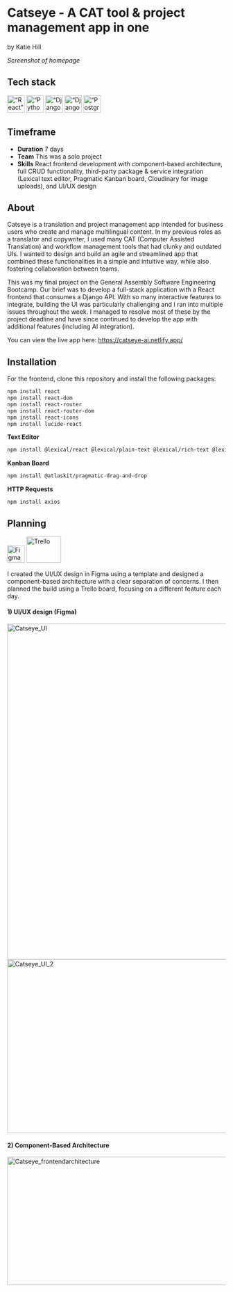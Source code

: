 # Catseye - A CAT tool & project management app in one
by Katie Hill 


*Screenshot of homepage*


## Tech stack

<img src="https://cdn.jsdelivr.net/gh/devicons/devicon@latest/icons/react/react-original-wordmark.svg"
  alt=“React” width="40" height="40" />
<img src="https://cdn.jsdelivr.net/gh/devicons/devicon@latest/icons/python/python-original-wordmark.svg"
  alt=“Python” width="40" height="40" />
<img src="https://cdn.jsdelivr.net/gh/devicons/devicon@latest/icons/django/django-plain.svg"
  alt=“Django” width="40" height="40" />
<img src="https://cdn.jsdelivr.net/gh/devicons/devicon@latest/icons/djangorest/djangorest-original-wordmark.svg"
  alt=“DjangoRESTFramework” width="40" height="40" />
<img src="https://cdn.jsdelivr.net/gh/devicons/devicon@latest/icons/postgresql/postgresql-plain-wordmark.svg"
alt=“PostgreSQL” width="40" height="40" />

## Timeframe

- **Duration** 7 days
- **Team** This was a solo project
- **Skills** React frontend development with component-based architecture, full CRUD functionality, third-party package & service integration (Lexical text editor, Pragmatic Kanban board, Cloudinary for image uploads), and UI/UX design

## About

Catseye is a translation and project management app intended for business users who create and manage multilingual content. In my previous roles as a translator and copywriter, I used many CAT (Computer Assisted Translation) and workflow management tools that had clunky and outdated UIs. I wanted to design and build an agile and streamlined app that combined these functionalities in a simple and intuitive way, while also fostering collaboration between teams.

This was my final project on the General Assembly Software Engineering Bootcamp. Our brief was to develop a full-stack application with a React frontend that consumes a Django API. With so many interactive features to integrate, building the UI was particularly challenging and I ran into multiple issues throughout the week. I managed to resolve most of these by the project deadline and have since continued to develop the app with additional features (including AI integration). 

You can view the live app here: https://catseye-ai.netlify.app/

## Installation


For the frontend, clone this repository and install the following packages: 


```bash
npm install react
npm install react-dom
npm install react-router
npm install react-router-dom
npm install react-icons
npm install lucide-react
```

**Text Editor**

```bash
npm install @lexical/react @lexical/plain-text @lexical/rich-text @lexical/utils
```

**Kanban Board**

```bash
npm install @atlaskit/pragmatic-drag-and-drop
```

**HTTP Requests**

```bash
npm install axios
```


## Planning 

<img src="https://cdn.jsdelivr.net/gh/devicons/devicon@latest/icons/figma/figma-original.svg" 
     alt="Figma" width="40" height="40"/>
<img src="https://cdn.jsdelivr.net/gh/devicons/devicon@latest/icons/trello/trello-plain-wordmark.svg" 
	alt="Trello" width="80" height="60" />

I created the UI/UX design in Figma using a template and designed a component-based architecture with a clear separation of concerns. I then planned the build using a Trello board, focusing on a different feature each day.

#### 1) UI/UX design (Figma)


<img width="1392" height="772" alt="Catseye_UI" src="https://github.com/user-attachments/assets/455c5194-cd42-47b4-b7f1-a47159e839b6" />

<img width="860" height="399" alt="Catseye_UI_2" src="https://github.com/user-attachments/assets/540871e4-fd39-47db-bd94-d66ad0a19d04" />


#### 2) Component-Based Architecture


<img width="630" height="295" alt="Catseye_frontendarchitecture" src="https://github.com/user-attachments/assets/c6c08c43-dcac-4a97-85fc-057d92492423" />

